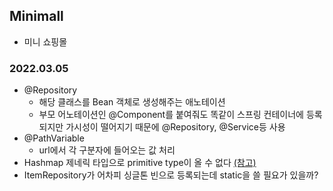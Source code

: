 ## Minimall
- 미니 쇼핑몰

### 2022.03.05
- @Repository
  - 해당 클래스를 Bean 객체로 생성해주는 애노테이션
  - 부모 어노테이션인 @Component를 붙여줘도 똑같이 스프링 컨테이너에 등록되지만 가시성이 떨어지기 때문에 @Repository, @Service등 사용
- @PathVariable
  - url에서 각 구분자에 들어오는 값 처리
- Hashmap 제네릭 타입으로 primitive type이 올 수 없다 [(참고)](https://stackoverflow.com/questions/1780385/java-hashmapstring-int-not-working)
- ItemRepository가 어차피 싱글톤 빈으로 등록되는데 static을 쓸 필요가 있을까?
